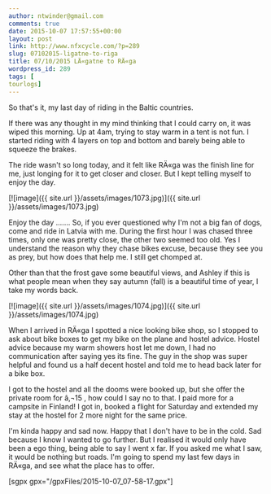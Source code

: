 ```yaml
---
author: ntwinder@gmail.com
comments: true
date: 2015-10-07 17:57:55+00:00
layout: post
link: http://www.nfxcycle.com/?p=289
slug: 07102015-ligatne-to-riga
title: 07/10/2015 LÄ«gatne to RÄ«ga
wordpress_id: 289
tags: [
tourlogs]
---
```


So that's it, my last day of riding in the Baltic countries. 

If there was any thought in my mind thinking that I could carry on, it was wiped this morning. Up at 4am, trying to stay warm in a tent is not fun. I started riding with 4 layers on top and bottom and barely being able to squeeze the brakes.

The ride wasn't so long today, and it felt like RÄ«ga was the finish line for me, just longing for it to get closer and closer. But I kept telling myself to enjoy the day.


[![image]({{ site.url }}/assets/images/1073.jpg)]({{ site.url }}/assets/images/1073.jpg)



Enjoy the day ....... So, if you ever questioned why I'm not a big fan of dogs, come and ride in Latvia with me. During the first hour I was chased three times, only one was pretty close, the other two seemed too old. Yes I understand the reason why they chase bikes excuse, because they see you as prey, but how does that help me. I still get chomped at. 

Other than that the frost gave some beautiful views, and Ashley if this is what people mean when they say autumn (fall) is a beautiful time of year, I take my words back. 


[![image]({{ site.url }}/assets/images/1074.jpg)]({{ site.url }}/assets/images/1074.jpg)



When I arrived in RÄ«ga I spotted a nice looking bike shop, so I stopped to ask about bike boxes to get my bike on the plane and hostel advice. Hostel advice because my warm showers host let me down, I had no communication after saying yes its fine. The guy in the shop was super helpful and found us a half decent hostel and told me to head back later for a bike box. 

I got to the hostel and all the dooms were booked up, but she offer the private room for â‚¬15 , how could I say no to that. I paid more for a campsite in Finland! I got in, booked a flight for Saturday and extended my stay at the hostel for 2 more night for the same price. 

I'm kinda happy and sad now. Happy that I don't have to be in the cold. Sad because I know I wanted to go further. But I realised it would only have been a ego thing, being able to say I went x far. If you asked me what I saw, it would be nothing but roads. I'm going to spend my last few days in RÄ«ga, and see what the place has to offer. 

[sgpx gpx="/gpxFiles/2015-10-07_07-58-17.gpx"]
